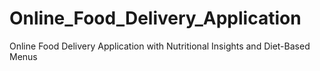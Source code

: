 # Online_Food_Delivery_Application
Online Food Delivery Application with Nutritional Insights and Diet-Based Menus
